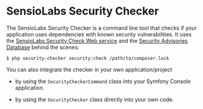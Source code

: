 SensioLabs Security Checker
===========================

The SensioLabs Security Checker is a command line tool that checks if your
application uses dependencies with known security vulnerabilities. It uses the
[SensioLabs Security Check Web service][1] and the [Security Advisories Database][2]
behind the scenes:

    $ php security-checker security:check /path/to/composer.lock

You can also integrate the checker in your own application/project

 * by using the `SecurityCheckerCommand` class into your Symfony Console
   application.

 * by using the `SecurityChecker` class directly into your own code.

[1]: http://security.sensiolabs.org/
[2]: https://github.com/sensiolabs/security-advisories
